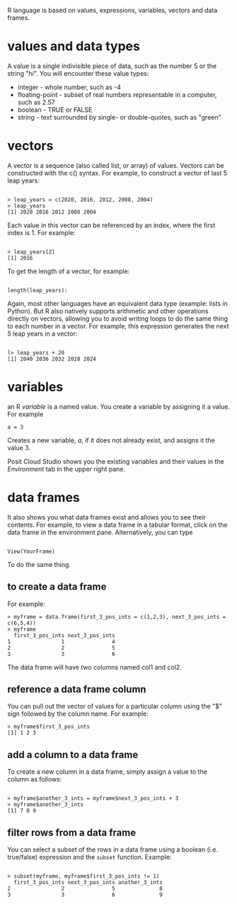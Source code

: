 R language is based on values, expressions, variables, vectors and data frames.

# values and data types

A value is a single indivisible piece of data, such as the number 5 or the string "hi".   You will encounter these value types:

* integer - whole number, such as -4
* floating-point - subset of real numbers representable in a computer, such as 2.57
* boolean - TRUE or FALSE
* string - text surrounded by single- or double-quotes, such as "green"

# vectors

A vector is a sequence (also called list, or array) of values.  Vectors can be constructed with the c() syntax.  For example, to construct a vector of last 5 leap years:

```

> leap_years = c(2020, 2016, 2012, 2008, 2004)
> leap_years
[1] 2020 2016 2012 2008 2004

```

Each value in this vector can be referenced by an index, where the first index is 1.  For example:

```

> leap_years[2]
[1] 2016

```

To get the length of a vector, for example:

```

length(leap_years):

```
Again, most other languages have an equivalent data type (example: lists in Python).  But R also natively supports arithmetic and other operations directly on vectors, allowing you to avoid writing loops to do the same thing to each number in a vector.  For example, this expression generates the next 5 leap years in a vector:

```

l> leap_years + 20
[1] 2040 2036 2032 2028 2024

```

# variables

an R *variable* is a named value.  You create a variable by assigning it a value.   For example

```
a = 3
```

Creates a new variable, *a*, if it does not already exist, and assigns it the value 3.   

Posit Cloud Studio shows you the existing variables and their values in the *Environment* tab in the upper right pane.  

# data frames

It also shows you what data frames exist and allows you to see their contents.   For example, to view a data frame in a tabular format, click on the data frame in the environment pane.   Alternatively, you can type

```

View(YourFrame)

```

To do the same thing.  

## to create a data frame

For example: 

```
> myframe = data.frame(first_3_pos_ints = c(1,2,3), next_3_pos_ints = c(6,5,4))
> myframe
  first_3_pos_ints next_3_pos_ints
1                1               4
2                2               5
3                3               6
```

The data frame will have two columns named col1 and col2.

## reference a data frame column

You can pull out the vector of values for a particular column using the "$" sign followed by the column name.  For example:

```
> myframe$first_3_pos_ints
[1] 1 2 3
```

## add a column to a data frame

To create a new column in a data frame, simply assign a value to the column as follows:

```

> myframe$another_3_ints = myframe$next_3_pos_ints + 3
> myframe$another_3_ints
[1] 7 8 9

```
## filter rows from a data frame

You can select a subset of the rows in a data frame using a boolean (i.e. true/false) expression and the `subset` function.  Example:
```

> subset(myframe, myframe$first_3_pos_ints != 1)
  first_3_pos_ints next_3_pos_ints another_3_ints
2                2               5              8
3                3               6              9

```
